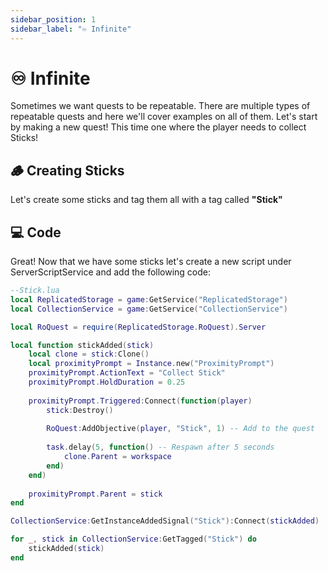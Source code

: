 ```yaml
---
sidebar_position: 1
sidebar_label: "♾️ Infinite"
---
```


# ♾️ Infinite

Sometimes we want quests to be repeatable. There are multiple types of repeatable quests and here we'll cover examples on all of them. Let's start by making a new quest! This time one where the player needs to collect Sticks!

## 🪵 Creating Sticks

Let's create some sticks and tag them all with a tag called **"Stick"**

## 💻 Code

Great! Now that we have some sticks let's create a new script under ServerScriptService and add the following code:

```lua
--Stick.lua
local ReplicatedStorage = game:GetService("ReplicatedStorage")
local CollectionService = game:GetService("CollectionService")

local RoQuest = require(ReplicatedStorage.RoQuest).Server

local function stickAdded(stick)
	local clone = stick:Clone()
	local proximityPrompt = Instance.new("ProximityPrompt")
	proximityPrompt.ActionText = "Collect Stick"
	proximityPrompt.HoldDuration = 0.25
	
	proximityPrompt.Triggered:Connect(function(player)
		stick:Destroy()
		
		RoQuest:AddObjective(player, "Stick", 1) -- Add to the quest
		
		task.delay(5, function() -- Respawn after 5 seconds
			clone.Parent = workspace
		end)
	end)
	
	proximityPrompt.Parent = stick
end

CollectionService:GetInstanceAddedSignal("Stick"):Connect(stickAdded)

for _, stick in CollectionService:GetTagged("Stick") do
	stickAdded(stick)
end
```
